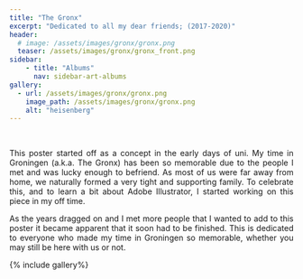 ```yaml
---
title: "The Gronx"
excerpt: "Dedicated to all my dear friends; (2017-2020)"
header:
  # image: /assets/images/gronx/gronx.png
  teaser: /assets/images/gronx/gronx_front.png
sidebar:
    - title: "Albums"
      nav: sidebar-art-albums
gallery:
  - url: /assets/images/gronx/gronx.png
    image_path: /assets/images/gronx/gronx.png
    alt: "heisenberg"
---
```


<br>

<p align = "justify">This poster started off as a concept in the early days of uni. My time in Groningen (a.k.a. The Gronx) has been so memorable due to the people I met and was lucky enough to befriend. As most of us were far away from home, we naturally formed a very tight and supporting family. To celebrate this, and to learn a bit about Adobe Illustrator, I started working on this piece in my off time.</p>

<p align = "justify">As the years dragged on and I met more people that I wanted to add to this poster it became apparent that it soon had to be finished. This is dedicated to everyone who made my time in Groningen so memorable, whether you may still be here with us or not.</p>

{% include gallery%}
